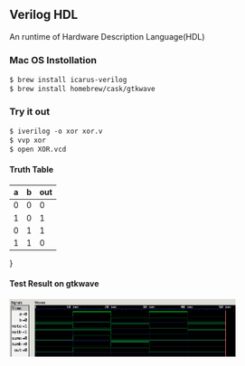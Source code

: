 ## Verilog HDL

An runtime of Hardware Description Language(HDL)

### Mac OS Instollation

```
$ brew install icarus-verilog
$ brew install homebrew/cask/gtkwave 
```

### Try it out

```
$ iverilog -o xor xor.v
$ vvp xor
$ open XOR.vcd
```

#### Truth Table

| a | b | out |
|---|---|---|
|0|0|0|
|1|0|1|
|0|1|1|
|1|1|0|

}

#### Test Result on gtkwave

<img src='./output.png' width=400>